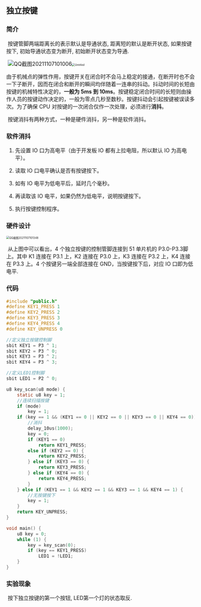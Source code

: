 ## 独立按键

### 简介

​		按键管脚两端距离长的表示默认是导通状态, 距离短的默认是断开状态, 如果按键按下, 初始导通状态变为断开, 初始断开状态变为导通.

​											![QQ截图20211107101006](E:\markdown\51单片机\pics\QQ截图20211107101006.png)<img src="E:\markdown\51单片机\pics\Untitled.png" alt="Untitled" style="zoom: 50%;" />

​		由于机械点的弹性作用，按键开关在闭合时不会马上稳定的接通，在断开时也不会一下子断开，因而在闭合和断开的瞬间均伴随着一连串的抖动。抖动时间的长短由按键的机械特性决定的，**一般为 5ms 到 10ms**。按键稳定闭合时间的长短则由操作人员的按键动作决定的，一般为零点几秒至数秒。按键抖动会引起按键被误读多次。为了确保 CPU 对按键的一次闭合仅作一次处理，必须进行**消抖**。

​		按键消抖有两种方式，一种是硬件消抖，另一种是软件消抖。

### 软件消抖

1. 先设置 IO 口为高电平（由于开发板 IO 都有上拉电阻，所以默认 IO 为高电平）。 

2. 读取 IO 口电平确认是否有按键按下。 

3. 如有 IO 电平为低电平后，延时几个毫秒。 

4. 再读取该 IO 电平，如果仍然为低电平，说明按键按下。 

5. 执行按键控制程序。

### 硬件设计

<img src="E:\markdown\51单片机\pics\QQ截图20211107101348.png" alt="QQ截图20211107101348" style="zoom:50%;" />

​		从上图中可以看出，4 个独立按键的控制管脚连接到 51 单片机的 P3.0-P3.3脚上。其中 K1 连接在 P3.1 上，K2 连接在 P3.0 上，K3 连接在 P3.2 上，K4 连接在 P3.3 上。4 个按键另一端全部连接在 GND，当按键按下后，对应 IO 口即为低电平.

### 代码

```c
#include "public.h"
#define KEY1_PRESS 1
#define KEY2_PRESS 2
#define KEY3_PRESS 3
#define KEY4_PRESS 4
#define KEY_UNPRESS 0

//定义独立按键控制脚
sbit KEY1 = P3 ^ 1;
sbit KEY2 = P3 ^ 0;
sbit KEY3 = P3 ^ 2;
sbit KEY4 = P3 ^ 3;

//定义LED1控制脚
sbit LED1 = P2 ^ 0;

u8 key_scan(u8 mode) {
    static u8 key = 1;
    //连续扫描按键
    if (mode)
        key = 1;
    if (key == 1 && (KEY1 == 0 || KEY2 == 0 || KEY3 == 0 || KEY4 == 0)) {
        //消抖
        delay_10us(1000);
        key = 0;
        if (KEY1 == 0)
            return KEY1_PRESS;
        else if (KEY2 == 0) {
            return KEY2_PRESS;
        } else if (KEY3 == 0) {
            return KEY3_PRESS;
        } else if (KEY4 == 0) {
            return KEY4_PRESS;
        }
    } else if (KEY1 == 1 && KEY2 == 1 && KEY3 == 1 && KEY4 == 1) {
        //无按键按下
        key = 1;
    }
    return KEY_UNPRESS;
}

void main() {
    u8 key = 0;
    while (1) {
        key = key_scan(0);
        if (key == KEY1_PRESS)
            LED1 = !LED1;
    }
}
```

### 实验现象

​	按下独立按键的第一个按钮, LED第一个灯的状态取反.